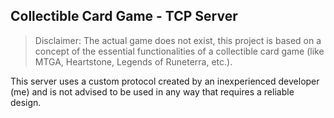 ## Collectible Card Game - TCP Server

> Disclaimer: The actual game does not exist, this project is based on a concept of the essential functionalities of a collectible card game (like MTGA, Heartstone, Legends of Runeterra, etc.).

This server uses a custom protocol created by an inexperienced developer (me) and is not advised to be used in any way that requires a reliable design.